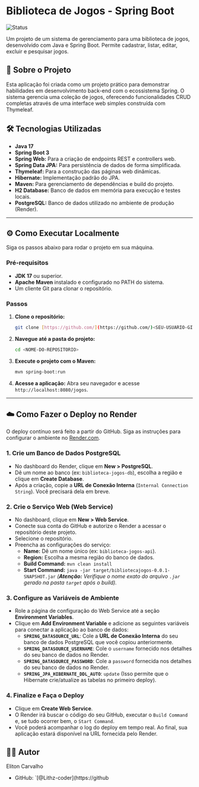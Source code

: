 # Biblioteca de Jogos - Spring Boot

![Status](https://img.shields.io/badge/status-finalizado-green)

Um projeto de um sistema de gerenciamento para uma biblioteca de jogos, desenvolvido com Java e Spring Boot. Permite cadastrar, listar, editar, excluir e pesquisar jogos.

## 🚀 Sobre o Projeto

Esta aplicação foi criada como um projeto prático para demonstrar habilidades em desenvolvimento back-end com o ecossistema Spring. O sistema gerencia uma coleção de jogos, oferecendo funcionalidades CRUD completas através de uma interface web simples construída com Thymeleaf.

## 🛠️ Tecnologias Utilizadas

- **Java 17**
- **Spring Boot 3**
- **Spring Web:** Para a criação de endpoints REST e controllers web.
- **Spring Data JPA:** Para persistência de dados de forma simplificada.
- **Thymeleaf:** Para a construção das páginas web dinâmicas.
- **Hibernate:** Implementação padrão do JPA.
- **Maven:** Para gerenciamento de dependências e build do projeto.
- **H2 Database:** Banco de dados em memória para execução e testes locais.
- **PostgreSQL:** Banco de dados utilizado no ambiente de produção (Render).

---

## ⚙️ Como Executar Localmente

Siga os passos abaixo para rodar o projeto em sua máquina.

### Pré-requisitos

- **JDK 17** ou superior.
- **Apache Maven** instalado e configurado no PATH do sistema.
- Um cliente Git para clonar o repositório.

### Passos

1.  **Clone o repositório:**
    ```bash
    git clone [https://github.com/](https://github.com/)<SEU-USUARIO-GITHUB>/<NOME-DO-REPOSITORIO>.git
    ```

2.  **Navegue até a pasta do projeto:**
    ```bash
    cd <NOME-DO-REPOSITORIO>
    ```

3.  **Execute o projeto com o Maven:**
    ```bash
    mvn spring-boot:run
    ```

4.  **Acesse a aplicação:**
    Abra seu navegador e acesse `http://localhost:8080/jogos`.

---

## ☁️ Como Fazer o Deploy no Render

O deploy contínuo será feito a partir do GitHub. Siga as instruções para configurar o ambiente no [Render.com](https://render.com/).

### 1. Crie um Banco de Dados PostgreSQL

- No dashboard do Render, clique em **New > PostgreSQL**.
- Dê um nome ao banco (ex: `biblioteca-jogos-db`), escolha a região e clique em **Create Database**.
- Após a criação, copie a **URL de Conexão Interna** (`Internal Connection String`). Você precisará dela em breve.

### 2. Crie o Serviço Web (Web Service)

- No dashboard, clique em **New > Web Service**.
- Conecte sua conta do GitHub e autorize o Render a acessar o repositório deste projeto.
- Selecione o repositório.
- Preencha as configurações do serviço:
  - **Name:** Dê um nome único (ex: `biblioteca-jogos-api`).
  - **Region:** Escolha a mesma região do banco de dados.
  - **Build Command:** `mvn clean install`
  - **Start Command:** `java -jar target/bibliotecajogos-0.0.1-SNAPSHOT.jar`
    *(**Atenção:** Verifique o nome exato do arquivo `.jar` gerado na pasta `target` após o build).*

### 3. Configure as Variáveis de Ambiente

- Role a página de configuração do Web Service até a seção **Environment Variables**.
- Clique em **Add Environment Variable** e adicione as seguintes variáveis para conectar a aplicação ao banco de dados:
  - **`SPRING_DATASOURCE_URL`**: Cole a **URL de Conexão Interna** do seu banco de dados PostgreSQL que você copiou anteriormente.
  - **`SPRING_DATASOURCE_USERNAME`**: Cole o `username` fornecido nos detalhes do seu banco de dados no Render.
  - **`SPRING_DATASOURCE_PASSWORD`**: Cole a `password` fornecida nos detalhes do seu banco de dados no Render.
  - **`SPRING_JPA_HIBERNATE_DDL_AUTO`**: `update` (Isso permite que o Hibernate crie/atualize as tabelas no primeiro deploy).

### 4. Finalize e Faça o Deploy

- Clique em **Create Web Service**.
- O Render irá buscar o código do seu GitHub, executar o `Build Command` e, se tudo ocorrer bem, o `Start Command`.
- Você poderá acompanhar o log do deploy em tempo real. Ao final, sua aplicação estará disponível na URL fornecida pelo Render.

## 👨‍💻 Autor

Eliton Carvalho

- GitHub: `[@Lithz-coder](https://github
